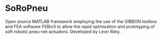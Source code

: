 # SoRoPneu
Open source MATLAB framework employing the use of the GIBBON toolbox and FEA software FEBio3 to allow the rapid optmisation and prototyping of soft robotic pneu-net actuators.
Developed by Leon Riley.

